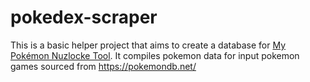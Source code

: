 # pokedex-scraper
This is a basic helper project that aims to create a database for [My Pokémon Nuzlocke Tool](https://github.com/jonlin223/Pokemon-Nuzlocke-Tool). It compiles pokemon data for input pokemon games sourced from https://pokemondb.net/

